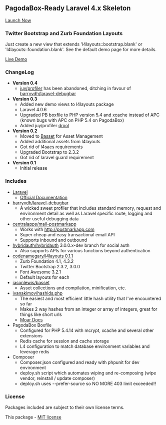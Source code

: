## PagodaBox-Ready Laravel 4.x Skeleton

[Launch Now](https://pagodabox.com/cafe/powrit/l4-skeleton)

### Twitter Bootstrap and Zurb Foundation Layouts

Just create a new view that extends 'l4layouts::bootstrap.blank' or 'l4layouts::foundation.blank'. See the default demo page for more details.

[Live Demo](http://l4-skeleton.gopagoda.com)

### ChangeLog
- **Version 0.4**
    - [juy/profiler](https://github.com/juy/profiler) has been abandoned, ditching in favour of [barryvdh/laravel-debugbar](https://github.com/barryvdh/laravel-debugbar)
- **Version 0.3**
    - Added new demo views to l4layouts package
    - Laravel 4.0.6
    - Upgraded PB boxfile to PHP version 5.4 and xcache instead of APC (known bugs with APC on PHP 5.4 on PagodaBox)
    - Added juy/profiler [drool](https://github.com/juy/profiler)
- **Version 0.2**
	- Moved to [Basset](http://jasonlewis.me/code/basset/4.0) for Asset Management
	- Added additional assets from l4layouts
	- Got rid of l4sacs requirements
	- Upgraded Bootstrap to 2.3.2
	- Got rid of laravel guard requirement
- **Version 0.1**
	- Initial release

### Includes

- [Laravel](https://github.com/laravel/laravel)
	- [Official Documentation](http://www.laravel.com/docs)
- [barryvdh/laravel-debugbar](https://github.com/barryvdh/laravel-debugbar)
    - A wicked sweet profiler that includes standard memory, request and environment detail as well as Laravel specific route, logging and other useful debugging data
- [centralapps/mail-postmarkapp](https://github.com/CentralApps/Mail-PostmarkApp)
    - Works with http://postmarkapp.com
    - Super cheap and easy transactional email API
    - Supports inbound and outbound
- [hybridauth/hybridauth](http://hybridauth.sourceforge.net/) 3.0.0.x-dev branch for social auth
    - Also supports APIs for various functions beyond authentication
- [codenamegary/l4layouts 0.1.1](https://bitbucket.org/codenamegary/l4layouts)
	- Zurb Foundation 4.1, 4.3.2
	- Twitter Bootstrap 2.3.2, 3.0.0
	- Font Awesome 3.2.1
	- Default layouts for each
- [jasonlewis/basset](http://jasonlewis.me/code/basset/4.0)
	- Asset collections and compilation, minification, etc.
- [ivanakimov/hashids.php](https://github.com/ivanakimov/hashids.php)
    - The easiest and most efficient little hash utility that I've encountered so far
    - Makes 2 way hashes from an integer or array of integers, great for things like short urls
    - [Moar Docs](http://www.hashids.org/php/)
- PagodaBox Boxfile
	- Configured for PHP 5.4.14 with mcrypt, xcache and several other extensions
	- Redis cache for session and cache storage
 	- L4 configuration to match database environment variables and leverage redis
- Composer
 	- Composer.json configured and ready with phpunit for dev environment
 	- deploy.sh script which automates wiping and re-composing (wipe vendor, reinstall / update composer)
 	- deploy.sh uses --prefer-source so NO MORE 403 limit exceeded!!

### License

Packages included are subject to their own license terms.

This package - [MIT license](http://opensource.org/licenses/MIT)